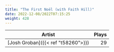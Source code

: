 ```yaml
---
title: "The First Noël (with Faith Hill)"
date: 2022-12-08/2022T07:15:25
weight: 428
---
```




 Artist | Plays 
----- | -----:
[Josh Groban]({{< ref "t58260">}}) | 29

